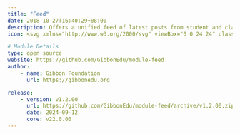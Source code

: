```yaml
---
title: "Feed"
date: 2018-10-27T16:40:29+08:00
description: Offers a unified feed of latest posts from student and class websites to staff, parent and student dashboards.
icon: <svg xmlns="http://www.w3.org/2000/svg" viewBox="0 0 24 24" class="w-8 icon-menu"><path class="fill-primary" fill-rule="evenodd" d="M4 5h16a1 1 0 0 1 0 2H4a1 1 0 1 1 0-2zm0 6h16a1 1 0 0 1 0 2H4a1 1 0 0 1 0-2zm0 6h16a1 1 0 0 1 0 2H4a1 1 0 0 1 0-2z"></path></svg>

# Module Details
type: open source
website: https://github.com/GibbonEdu/module-feed
author:
    - name: Gibbon Foundation
      url: https://gibbonedu.org

release:
    - version: v1.2.00
      url: https://github.com/GibbonEdu/module-feed/archive/v1.2.00.zip
      date: 2024-09-12
      core: v22.0.00
---
```

